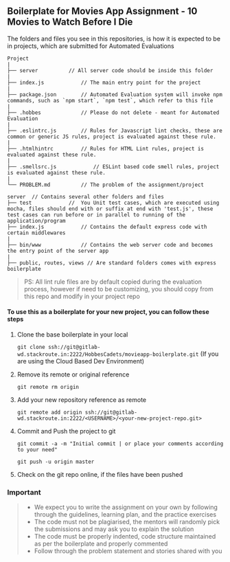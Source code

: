## Boilerplate for Movies App Assignment - 10 Movies to Watch Before I Die

The folders and files you see in this repositories, is how it is expected to be in projects, which are submitted for Automated Evaluations

	Project
	|
	├── server 			// All server code should be inside this folder
	|
	├── index.js 			// The main entry point for the project
	|
	├── package.json 		// Automated Evaluation system will invoke npm commands, such as `npm start`, `npm test`, which refer to this file
	|
	├── .hobbes   			// Please do not delete - meant for Automated Evaluation
	|
	├── .eslintrc.js 		// Rules for Javascript lint checks, these are common or generic JS rules, project is evaluated against these rule.
	|
	├── .htmlhintrc 		// Rules for HTML Lint rules, project is evaluated against these rule.
	|
	├── .smellsrc.js 			// ESLint based code smell rules, project is evaluated against these rule.
	|
	└── PROBLEM.md  		// The problem of the assignment/project

	server  // Contains several other folders and files
	├── test			//  You Unit test cases, which are executed using mocha, files should end with or suffix at end with 'test.js', these test cases can run before or in parallel to running of the application/program
	├── index.js 			// Contains the default express code with certain middlewares
	|
	├── bin/www 			// Contains the web server code and becomes the entry point of the server app
	|
	├── public, routes, views // Are standard folders comes with express boilerplate


> PS: All lint rule files are by default copied during the evaluation process, however if need to be customizing, you should copy from this repo and modify in your project repo


#### To use this as a boilerplate for your new project, you can follow these steps

1. Clone the base boilerplate in your local

	`git clone ssh://git@gitlab-wd.stackroute.in:2222/HobbesCadets/movieapp-boilerplate.git` (If you are using the Cloud Based Dev Environment)

2. Remove its remote or original reference

	`git remote rm origin`

3. Add your new repository reference as remote

	`git remote add origin ssh://git@gitlab-wd.stackroute.in:2222/<USERNAME>/<your-new-project-repo.git>`

4. Commit and Push the project to git

	`git commit -a -m "Initial commit | or place your comments according to your need"`

	`git push -u origin master`

5. Check on the git repo online, if the files have been pushed

### Important
> - We expect you to write the assignment on your own by following through the guidelines, learning plan, and the practice exercises
> - The code must not be plagiarised, the mentors will randomly pick the submissions and may ask you to explain the solution
> - The code must be properly indented, code structure maintained as per the boilerplate and properly commented
> - Follow through the problem statement and stories shared with you
